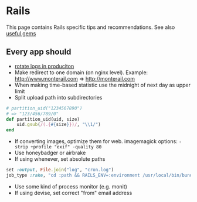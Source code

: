 Rails
=====

This page contains Rails specific tips and recommendations. See also [useful gems](rails/GEMS.md)

## Every app should

* [rotate logs in produciton](http://www.stackednotion.com/blog/2011/09/12/how-to-setup-log-rotation-for-rails-apps/)
* Make redirect to one domain (on nginx level).
  Example: http://www.monterail.com => http://monterail.com
* When making time-based statistic use the midnight of next day as upper limit
* Split upload path into subdirectories
```ruby
# partition_uid("1234567890")
# => "123/456/789/0"
def partition_uid(uid, size)
    uid.gsub(/(.{#{size}})/, "\\1/")
end
```

* If converting images, optimize them for web. imagemagick options: `-strip +profile "exif" -quality 80`
* Use honeybadger or airbrake
* If using whenever, set absolute paths
```ruby
set :output, File.join("log", "cron.log")
job_type :rake, "cd :path && RAILS_ENV=:environment /usr/local/bin/bundle exec rake :task :output"
```

* Use some kind of process monitor (e.g. monit)
* If using devise, set correct "from" email address
